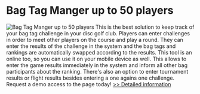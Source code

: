 # Bag Tag Manger up to 50 players
![Bag Tag Manger up to 50 players](https://mycommerce.akamaized.net/api/pimages/P300616312/BIG/300616312.PNG)
This is the best solution to keep track of your bag tag challenge in your disc golf club. Players can enter challenges in order to meet other players on the course and play a round. They can enter the results of the challenge in the system and the bag tags and rankings are automatically swapped according to the results. This tool is an online too, so you can use it on your mobile device as well. This allows to enter the game results immediately in the system and inform all other bag participants about the ranking. There's also an option to enter tournament results or flight results besides entering a one agains one challenge. Request a demo access to the page today!
[>> Detailed information](https://secure.shareit.com/shareit/product.html?productid=300616312&affiliateid=200057808)